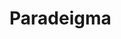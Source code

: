 # Paradeigma

<!-- [![Evolution-Ready](https://img.shields.io/badge/Evolution-Ready-blue?logo=gitpod)](https://gitpod.io/from-referrer/) -->
